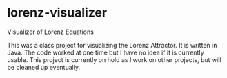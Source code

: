 lorenz-visualizer
=================

Visualizer of Lorenz Equations

This was a class project for visualizing the Lorenz Attractor. It is written in Java.  The code worked at one time but I have no idea if it is currently usable.  This project is currently on hold as I work on other projects, but will be cleaned up eventually.
